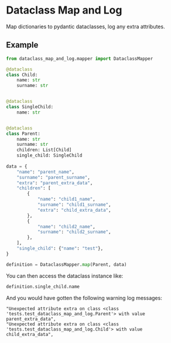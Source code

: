 # Dataclass Map and Log

Map dictionaries to pydantic dataclasses, log any extra attributes.

## Example
```python
from dataclass_map_and_log.mapper import DataclassMapper

@dataclass
class Child:
    name: str
    surname: str


@dataclass
class SingleChild:
    name: str


@dataclass
class Parent:
    name: str
    surname: str
    children: List[Child]
    single_child: SingleChild
    
data = {
    "name": "parent_name",
    "surname": "parent_surname",
    "extra": "parent_extra_data",
    "children": [
        {
            "name": "child1_name",
            "surname": "child1_surname",
            "extra": "child_extra_data",
        },
        {
            "name": "child2_name",
            "surname": "child2_surname",
        },
    ],
    "single_child": {"name": "test"},
}

definition = DataclassMapper.map(Parent, data)
```

You can then access the dataclass instance like:
```python
definition.single_child.name
```

And you would have gotten the following warning log messages:
```
"Unexpected attribute extra on class <class 'tests.test_dataclass_map_and_log.Parent'> with value parent_extra_data",
"Unexpected attribute extra on class <class 'tests.test_dataclass_map_and_log.Child'> with value child_extra_data",
```

